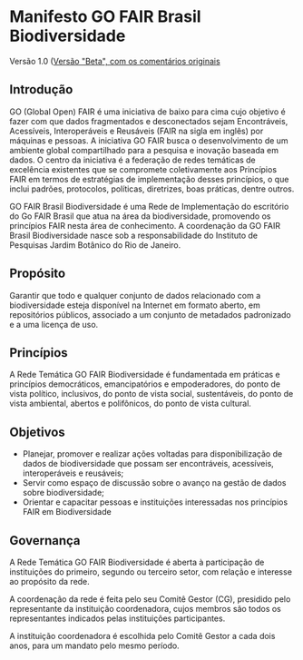 # Manifesto GO FAIR Brasil Biodiversidade
Versão 1.0
([Versão "Beta", com os comentários originais](https://docs.google.com/document/d/1WaGLUlJOVa2jrRSnM4MoZcoDMaiwLsimqX99b7r2vZw/edit?usp=sharing)

## Introdução

GO (Global Open) FAIR é uma iniciativa de baixo para cima cujo objetivo é fazer com que dados fragmentados e desconectados sejam Encontráveis, Acessíveis, Interoperáveis e Reusáveis (FAIR na sigla em inglês) por máquinas e pessoas. A iniciativa GO FAIR busca o desenvolvimento de um ambiente global compartilhado para a pesquisa e inovação baseada em dados. O centro da iniciativa é a federação de redes temáticas de excelência existentes que se compromete coletivamente aos Princípios FAIR em termos de estratégias de implementação desses princípios, o que inclui padrões, protocolos, políticas, diretrizes, boas práticas, dentre outros.

GO FAIR Brasil Biodiversidade é uma Rede de Implementação do escritório do Go FAIR Brasil que atua na área da biodiversidade, promovendo os princípios FAIR nesta área de conhecimento. A coordenação da GO FAIR Brasil Biodiversidade nasce sob a responsabilidade do Instituto de Pesquisas Jardim Botânico do Rio de Janeiro.

## Propósito

Garantir que todo e qualquer conjunto de dados relacionado com a biodiversidade esteja disponível na Internet em formato aberto, em repositórios públicos, associado a um conjunto de metadados padronizado e a uma licença de uso.


## Princípios

A Rede Temática GO FAIR Biodiversidade é fundamentada em práticas e princípios democráticos, emancipatórios e empoderadores, do ponto de vista político, inclusivos, do ponto de vista social, sustentáveis, do ponto de vista ambiental, abertos e polifônicos, do ponto de vista cultural.

## Objetivos

* Planejar, promover e realizar ações voltadas para disponibilização de dados de biodiversidade que possam ser encontráveis, acessíveis, interoperáveis e reusáveis;
* Servir como espaço de discussão sobre o avanço na gestão de dados sobre biodiversidade;
* Orientar e capacitar pessoas e instituições interessadas nos princípios FAIR em Biodiversidade


## Governança

A Rede Temática GO FAIR Biodiversidade é aberta à participação de instituições do primeiro, segundo ou terceiro setor, com relação e interesse ao propósito da rede.

A coordenação da rede é feita pelo seu Comitê Gestor (CG), presidido pelo representante da instituição coordenadora, cujos membros são todos os representantes indicados pelas instituições participantes.

A instituição coordenadora é escolhida pelo Comitê Gestor a cada dois anos, para um mandato pelo mesmo período.
